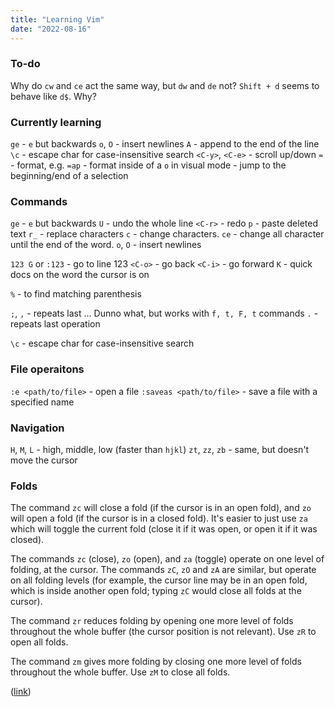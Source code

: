 ```yaml
---
title: "Learning Vim"
date: "2022-08-16"
---
```


### To-do
Why do `cw` and `ce` act the same way, but `dw` and `de` not?
`Shift + d` seems to behave like `d$`. Why?

### Currently learning
`ge` - `e` but backwards
`o`, `O` - insert newlines
`A` - append to the end of the line
`\c` - escape char for case-insensitive search
`<C-y>`, `<C-e>` - scroll up/down
`=` - format, e.g. `=ap` - format inside of a 
`o` in visual mode - jump to the beginning/end of a selection

### Commands
`ge` - `e` but backwards
`U` - undo the whole line
`<C-r>` - redo
`p` - paste deleted text
`r_` - replace characters
`c` - change characters. `ce` - change all character until the end of the word.
`o`, `O` - insert newlines

`123 G` or `:123` - go to line 123
`<C-o>` - go back
`<C-i>` - go forward
`K` - quick docs on the word the cursor is on

`%` - to find matching parenthesis

`;`, `,` - repeats last ... Dunno what, but works with `f, t, F, t` commands
`.` - repeats last operation

`\c` - escape char for case-insensitive search

### File operaitons
`:e <path/to/file>` - open a file
`:saveas <path/to/file>` - save a file with a specified name

### Navigation
`H`, `M`, `L` - high, middle, low (faster than `hjkl`)
`zt`, `zz`, `zb` - same, but doesn't move the cursor

### Folds
The command `zc` will close a fold (if the cursor is in an open fold), and `zo` will open a fold (if the cursor is in a closed fold). It's easier to just use `za` which will toggle the current fold (close it if it was open, or open it if it was closed).

The commands `zc` (close), `zo` (open), and `za` (toggle) operate on one level of folding, at the cursor. The commands `zC`, `zO` and `zA` are similar, but operate on all folding levels (for example, the cursor line may be in an open fold, which is inside another open fold; typing `zC` would close all folds at the cursor).

The command `zr` reduces folding by opening one more level of folds throughout the whole buffer (the cursor position is not relevant). Use `zR` to open all folds.

The command `zm` gives more folding by closing one more level of folds throughout the whole buffer. Use `zM` to close all folds.

([link](https://vim.fandom.com/wiki/Folding))
